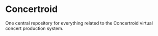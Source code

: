 Concertroid
===========

One central repository for everything related to the Concertroid virtual concert production system.
